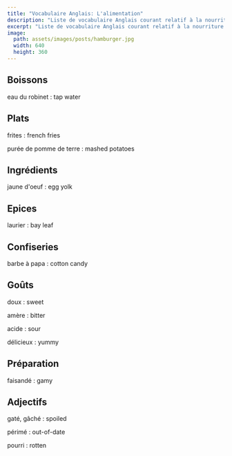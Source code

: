 ```yaml
---
title: "Vocabulaire Anglais: L'alimentation"
description: "Liste de vocabulaire Anglais courant relatif à la nourriture."
excerpt: "Liste de vocabulaire Anglais courant relatif à la nourriture."
image:
  path: assets/images/posts/hamburger.jpg
  width: 640
  height: 360
---
```


## Boissons

eau du robinet
: tap water


## Plats

frites
: french fries

purée de pomme de terre
: mashed potatoes


## Ingrédients

jaune d'oeuf
: egg yolk


## Epices

laurier
: bay leaf


## Confiseries

barbe à papa
: cotton candy


## Goûts

doux
: sweet

amère
: bitter

acide
: sour

délicieux
: yummy


## Préparation

faisandé
: gamy


## Adjectifs

gaté, gâché
: spoiled

périmé
: out-of-date

pourri
: rotten
